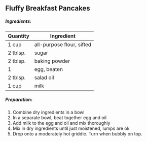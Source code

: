 
## Fluffy Breakfast Pancakes

##### Ingredients:

Quantity        |    Ingredient
--------------- | -------------------------------------
1 cup           | all-purpose flour, sifted
2 tblsp.        | sugar
2 tblsp.        | baking powder
1               | egg, beaten
2 tblsp.        | salad oil
1 cup           | milk

##### Preparation:

1. Combine dry ingredients in a bowl
2. In a separate bowl, beat together egg and oil
3. Add milk to the egg and oil and mix thoroughly
4. Mix in dry ingredients until just moistened, lumps are ok
5. Drop onto a moderately hot griddle.  Turn when bubbly on top.

